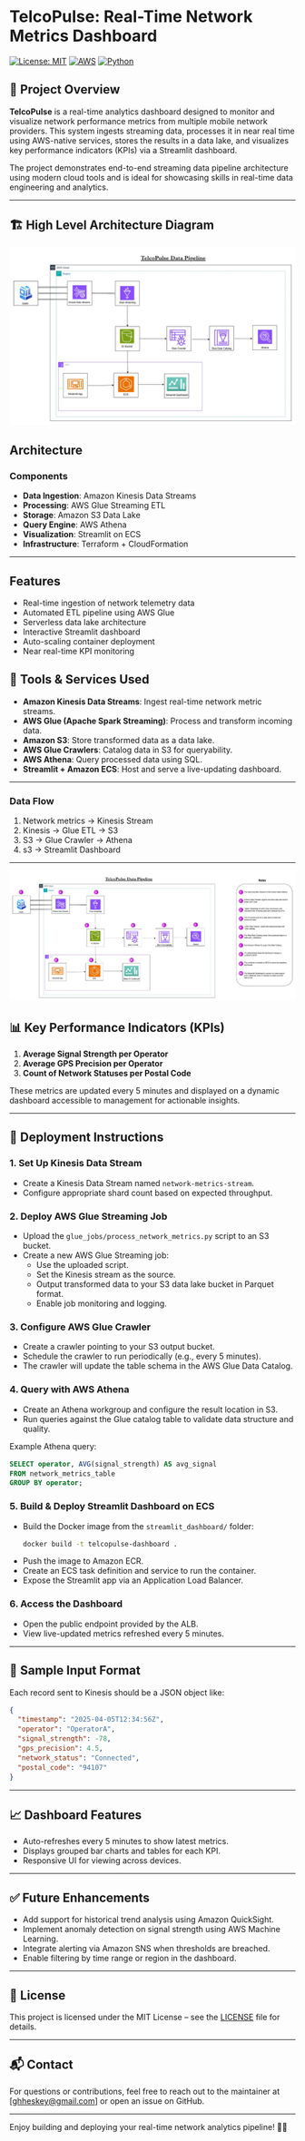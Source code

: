 # TelcoPulse: Real-Time Network Metrics Dashboard
[![License: MIT](https://img.shields.io/badge/License-MIT-yellow.svg)](https://opensource.org/licenses/MIT)
[![AWS](https://img.shields.io/badge/AWS-Powered-orange)](https://aws.amazon.com/)
[![Python](https://img.shields.io/badge/Python-3.8%2B-blue)](https://www.python.org/)

## 📌 Project Overview

**TelcoPulse** is a real-time analytics dashboard designed to monitor and visualize network performance metrics from multiple mobile network providers. This system ingests streaming data, processes it in near real time using AWS-native services, stores the results in a data lake, and visualizes key performance indicators (KPIs) via a Streamlit dashboard.

The project demonstrates end-to-end streaming data pipeline architecture using modern cloud tools and is ideal for showcasing skills in real-time data engineering and analytics.

---

## 🏗️ High Level Architecture Diagram
![High Level Architecture](assets/images/high_level_architecture_diagram.jpg)
## Architecture

### Components
- **Data Ingestion**: Amazon Kinesis Data Streams
- **Processing**: AWS Glue Streaming ETL
- **Storage**: Amazon S3 Data Lake
- **Query Engine**: AWS Athena
- **Visualization**: Streamlit on ECS
- **Infrastructure**: Terraform + CloudFormation


---

## Features

- Real-time ingestion of network telemetry data
- Automated ETL pipeline using AWS Glue
- Serverless data lake architecture
- Interactive Streamlit dashboard
- Auto-scaling container deployment
- Near real-time KPI monitoring

## 🔧 Tools & Services Used

- **Amazon Kinesis Data Streams**: Ingest real-time network metric streams.
- **AWS Glue (Apache Spark Streaming)**: Process and transform incoming data.
- **Amazon S3**: Store transformed data as a data lake.
- **AWS Glue Crawlers**: Catalog data in S3 for queryability.
- **AWS Athena**: Query processed data using SQL.
- **Streamlit + Amazon ECS**: Host and serve a live-updating dashboard.

---
### Data Flow
1. Network metrics → Kinesis Stream
2. Kinesis → Glue ETL → S3
3. S3 → Glue Crawler → Athena
4. s3 → Streamlit Dashboard
---

![Detailed Level Architecture](assets/images/architecture_diagram-detailed.jpg)

## 📊 Key Performance Indicators (KPIs)

1. **Average Signal Strength per Operator**
2. **Average GPS Precision per Operator**
3. **Count of Network Statuses per Postal Code**

These metrics are updated every 5 minutes and displayed on a dynamic dashboard accessible to management for actionable insights.

---

## 🚀 Deployment Instructions

### 1. **Set Up Kinesis Data Stream**
- Create a Kinesis Data Stream named `network-metrics-stream`.
- Configure appropriate shard count based on expected throughput.

### 2. **Deploy AWS Glue Streaming Job**
- Upload the `glue_jobs/process_network_metrics.py` script to an S3 bucket.
- Create a new AWS Glue Streaming job:
  - Use the uploaded script.
  - Set the Kinesis stream as the source.
  - Output transformed data to your S3 data lake bucket in Parquet format.
  - Enable job monitoring and logging.

### 3. **Configure AWS Glue Crawler**
- Create a crawler pointing to your S3 output bucket.
- Schedule the crawler to run periodically (e.g., every 5 minutes).
- The crawler will update the table schema in the AWS Glue Data Catalog.

### 4. **Query with AWS Athena**
- Create an Athena workgroup and configure the result location in S3.
- Run queries against the Glue catalog table to validate data structure and quality.

Example Athena query:
```sql
SELECT operator, AVG(signal_strength) AS avg_signal
FROM network_metrics_table
GROUP BY operator;
```

### 5. **Build & Deploy Streamlit Dashboard on ECS**
- Build the Docker image from the `streamlit_dashboard/` folder:
  ```bash
  docker build -t telcopulse-dashboard .
  ```
- Push the image to Amazon ECR.
- Create an ECS task definition and service to run the container.
- Expose the Streamlit app via an Application Load Balancer.

### 6. **Access the Dashboard**
- Open the public endpoint provided by the ALB.
- View live-updated metrics refreshed every 5 minutes.

---

## 🧪 Sample Input Format

Each record sent to Kinesis should be a JSON object like:

```json
{
  "timestamp": "2025-04-05T12:34:56Z",
  "operator": "OperatorA",
  "signal_strength": -78,
  "gps_precision": 4.5,
  "network_status": "Connected",
  "postal_code": "94107"
}
```

---

## 📈 Dashboard Features

- Auto-refreshes every 5 minutes to show latest metrics.
- Displays grouped bar charts and tables for each KPI.
- Responsive UI for viewing across devices.

---

## ✅ Future Enhancements

- Add support for historical trend analysis using Amazon QuickSight.
- Implement anomaly detection on signal strength using AWS Machine Learning.
- Integrate alerting via Amazon SNS when thresholds are breached.
- Enable filtering by time range or region in the dashboard.

---

## 📝 License

This project is licensed under the MIT License – see the [LICENSE](LICENSE) file for details.

---

## 📬 Contact

For questions or contributions, feel free to reach out to the maintainer at [ghheskey@gmail.com] or open an issue on GitHub.

---

Enjoy building and deploying your real-time network analytics pipeline! 🚀📡